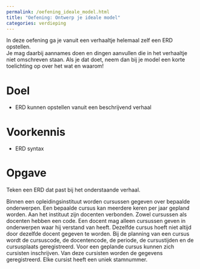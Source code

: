 ```yaml
---
permalink: /oefening_ideale_model.html
title: "Oefening: Ontwerp je ideale model"
categories: verdieping
---
```


In deze oefening ga je vanuit een verhaaltje helemaal zelf een ERD opstellen.   
Je mag daarbij aannames doen en dingen aanvullen die in het verhaaltje niet omschreven staan. Als je dat doet, neem dan bij je model een korte toelichting op over het wat en waarom!

# Doel
- ERD kunnen opstellen vanuit een beschrijvend verhaal

# Voorkennis
- ERD syntax

# Opgave
Teken een ERD dat past bij het onderstaande verhaal.   

Binnen een opleidingsinstituut worden cursussen gegeven over bepaalde onderwerpen. Een bepaalde cursus kan meerdere keren per jaar gepland worden. Aan het instituut zijn docenten verbonden. Zowel cursussen als docenten hebben een code. Een docent mag alleen cursussen geven in onderwerpen waar hij verstand van heeft. Dezelfde cursus hoeft niet altijd door dezelfde docent gegeven te worden. Bij de planning van een cursus wordt de cursuscode, de docentencode, de periode, de cursustijden en de cursusplaats geregistreerd. Voor een geplande cursus kunnen zich cursisten inschrijven. Van deze cursisten worden de gegevens geregistreerd. Elke cursist heeft een uniek stamnummer.